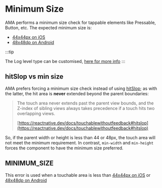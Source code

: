 # Minimum Size

AMA performs a minimum size check for tappable elements like Pressable, Button, etc. The expected minimum size is:

- [44x44px on iOS](https://developer.apple.com/design/human-interface-guidelines/ios/visual-design/adaptivity-and-layout/)
- [48x48dp on Android](https://support.google.com/accessibility/android/answer/7101858?hl=en-GB)


:::tip

The Log level type can be customised, [here for more info](/docs/advanced/custom-log-rules)
:::

## hitSlop vs min size

AMA prefers forcing a minimum size check instead of using [hitSlop](https://reactnative.dev/docs/pressable#hitslop); as with the latter, the hit area is **never** extended beyond the parent boundaries: 

> The touch area never extends past the parent view bounds, and the Z-index of sibling views always takes precedence if a touch hits two overlapping views.
>
> [https://reactnative.dev/docs/touchablewithoutfeedback#hitslop](https://reactnative.dev/docs/touchablewithoutfeedback#hitslop)

So, if the parent width or height is less than 44 or 48px, the touch area will not meet the minimum requirement. In contrast, `min-width` and `min-height` forces the component to have the minimum size preferred.

## MINIMUM_SIZE

This error is used when a touchable area is less than [44x44px on iOS](https://developer.apple.com/design/human-interface-guidelines/ios/visual-design/adaptivity-and-layout/) or [48x48dp on Android](https://support.google.com/accessibility/android/answer/7101858?hl=en-GB)